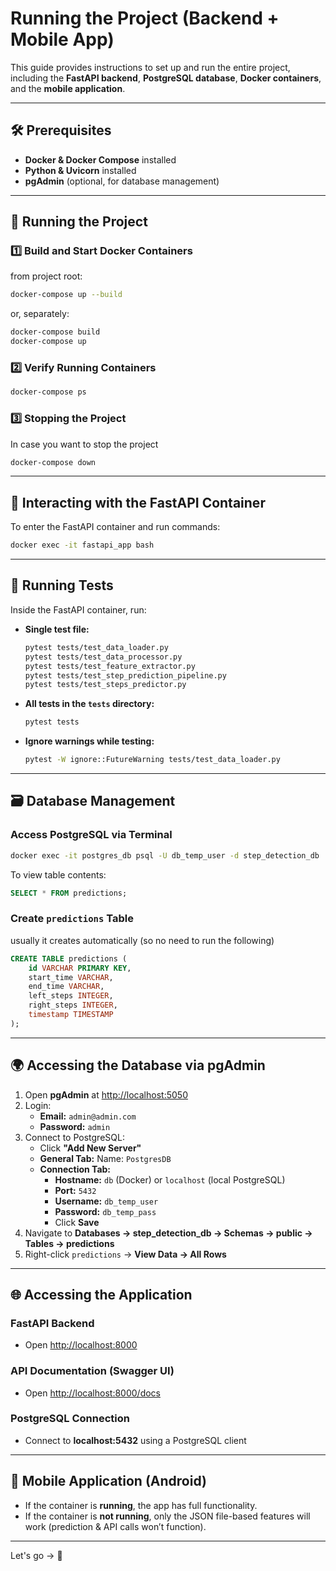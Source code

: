 # Running the Project (Backend + Mobile App)

This guide provides instructions to set up and run the entire project, including the **FastAPI backend**, **PostgreSQL database**, **Docker containers**, and the **mobile application**.

---

## 🛠 Prerequisites

- **Docker & Docker Compose** installed
- **Python & Uvicorn** installed
- **pgAdmin** (optional, for database management)

---

## 🚀 Running the Project

### 1️⃣ Build and Start Docker Containers

from project root:

```bash
docker-compose up --build
```

or, separately:

```bash
docker-compose build
docker-compose up
```

### 2️⃣ Verify Running Containers

```bash
docker-compose ps
```

### 3️⃣ Stopping the Project

In case you want to stop the project

```bash
docker-compose down
```

---

## 🔹 Interacting with the FastAPI Container

To enter the FastAPI container and run commands:

```bash
docker exec -it fastapi_app bash
```

---

## 🧪 Running Tests

Inside the FastAPI container, run:

- **Single test file:**
  ```bash
  pytest tests/test_data_loader.py
  pytest tests/test_data_processor.py
  pytest tests/test_feature_extractor.py
  pytest tests/test_step_prediction_pipeline.py
  pytest tests/test_steps_predictor.py
  ```
- **All tests in the `tests` directory:**
  ```bash
  pytest tests
  ```
- **Ignore warnings while testing:**
  ```bash
  pytest -W ignore::FutureWarning tests/test_data_loader.py
  ```

---

## 🗃️ Database Management

### Access PostgreSQL via Terminal

```bash
docker exec -it postgres_db psql -U db_temp_user -d step_detection_db
```

To view table contents:

```sql
SELECT * FROM predictions;
```

### Create `predictions` Table

usually it creates automatically (so no need to run the following)

```sql
CREATE TABLE predictions (
    id VARCHAR PRIMARY KEY,
    start_time VARCHAR,
    end_time VARCHAR,
    left_steps INTEGER,
    right_steps INTEGER,
    timestamp TIMESTAMP
);
```

---

## 🌍 Accessing the Database via pgAdmin

1. Open **pgAdmin** at [http://localhost:5050](http://localhost:5050)
2. Login:
   - **Email:** `admin@admin.com`
   - **Password:** `admin`
3. Connect to PostgreSQL:
   - Click **"Add New Server"**
   - **General Tab:** Name: `PostgresDB`
   - **Connection Tab:**
     - **Hostname:** `db` (Docker) or `localhost` (local PostgreSQL)
     - **Port:** `5432`
     - **Username:** `db_temp_user`
     - **Password:** `db_temp_pass`
     - Click **Save**
4. Navigate to **Databases → step_detection_db → Schemas → public → Tables → predictions**
5. Right-click `predictions` → **View Data → All Rows**

---

## 🌐 Accessing the Application

### FastAPI Backend

- Open [http://localhost:8000](http://localhost:8000)

### API Documentation (Swagger UI)

- Open [http://localhost:8000/docs](http://localhost:8000/docs)

### PostgreSQL Connection

- Connect to **localhost:5432** using a PostgreSQL client

---

## 📱 Mobile Application (Android)

- If the container is **running**, the app has full functionality.
- If the container is **not running**, only the JSON file-based features will work (prediction & API calls won’t function).

---

Let's go -> 🚀
